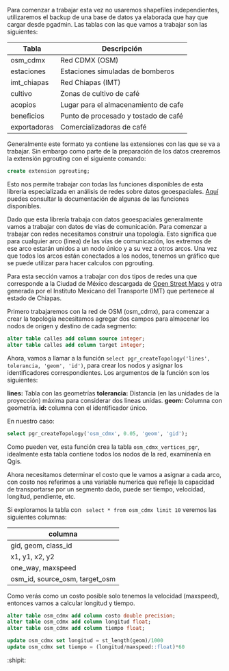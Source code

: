 Para comenzar a trabajar esta vez no usaremos shapefiles independientes, utilizaremos el backup de una base de datos ya elaborada que hay que cargar desde pgadmin. Las tablas con las que vamos a trabajar son las siguientes: 

| Tabla  | Descripción|
| ------------- | ------------- |
| osm_cdmx  | Red CDMX (OSM)  |
| estaciones  | Estaciones simuladas de bomberos  |
| imt_chiapas  | Red Chiapas (IMT)  |
| cultivo  | Zonas de cultivo de café  |
| acopios  | Lugar para el almacenamiento de cafe  |
| beneficios  | Punto de procesado y tostado de café  |
| exportadoras  | Comercializadoras de café  |


Generalmente este formato ya contiene las extensiones con las que se va a trabajar. Sin embargo como parte de la preparación de los datos crearemos la extensión pgrouting con el siguiente comando: 

```sql
create extension pgrouting;
```

Esto nos permite trabajar con todas las funciones disponibles de esta librería especializada en análisis de redes sobre datos geoespaciales. [Aquí](https://docs.pgrouting.org/2.4/en/index.html) puedes consultar la documentación de algunas de las funciones disponibles.

Dado que esta librería trabaja con datos geoespaciales generalmente vamos a trabajar con datos de vías de comunicación. Para comenzar a trabajar con redes necesitamos construir una topología. Esto significa que para cualquier arco (linea) de las vías de comunicación, los extremos de ese arco estarán unidos a un nodo único y a su vez a otros arcos. Una vez que todos los arcos están conectados a los nodos, tenemos un gráfico que se puede utilizar para hacer calculos con pgrouting.

Para esta sección vamos a trabajar con dos tipos de redes una que corresponde a la Ciudad de México descargada de [Open Street Maps](https://www.openstreetmap.org/export#map=8/15.295/-92.568) y otra generada por el Instituto Mexicano del Transporte (IMT) que pertenece al estado de Chiapas.

Primero trabajaremos con la red de OSM (osm_cdmx), para comenzar a crear la topología necesitamos agregar dos campos para almacenar los nodos de orígen y destino de cada segmento:

```sql
alter table calles add column source integer;
alter table calles add column target integer;
```

Ahora, vamos a llamar a la función ```select pgr_createTopology('lines', tolerancia, 'geom', 'id')```, para crear los nodos y asignar los identificadores correspondientes. Los argumentos de la función son los siguientes:

**lines:** Tabla con las geometrías
**tolerancia:** Distancia (en las unidades de la proyección) máxima para considerar dos lineas unidas.
**geom:** Columna con geometría.
**id:** columna con el identificador único.

En nuestro caso:
```sql
select pgr_createTopology('osm_cdmx', 0.05, 'geom', 'gid');
```
Como pueden ver, esta función crea la tabla ```osm_cdmx_vertices_pgr```, idealmente esta tabla contiene todos los nodos de la red, examínenla en Qgis.

Ahora necesitamos determinar el costo que le vamos a asignar a cada arco, con costo nos referimos a una variable numerica que refleje la capacidad de transportarse por un segmento dado, puede ser tiempo, velocidad, longitud, pendiente, etc. 

Si exploramos la tabla con ``` select * from osm_cdmx limit 10``` veremos las siguientes columnas:

| columna  | 
| ------------- | 
| gid, geom, class_id |
| x1,	y1,	x2,	y2 |
|one_way, maxspeed	
|osm_id, source_osm, target_osm	|	

Como verás como un costo posible solo tenemos la velocidad (maxspeed), entonces vamos a calcular longitud y tiempo.

```sql
alter table osm_cdmx add column costo double precision;
alter table osm_cdmx add column longitud float;
alter table osm_cdmx add column tiempo float;

update osm_cdmx set longitud = st_length(geom)/1000 
update osm_cdmx set tiempo = (longitud/maxspeed::float)*60
```

:shipit:
